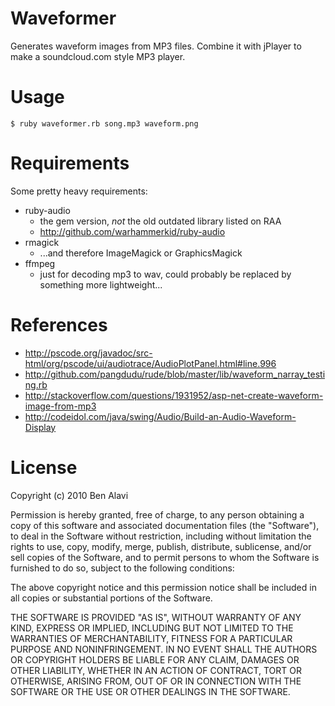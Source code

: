 Waveformer
==========

Generates waveform images from MP3 files. Combine it with jPlayer to make a soundcloud.com style MP3 player.

Usage
=====

    $ ruby waveformer.rb song.mp3 waveform.png

Requirements
============

Some pretty heavy requirements:

* ruby-audio
  * the gem version, *not* the old outdated library listed on RAA
  * http://github.com/warhammerkid/ruby-audio
* rmagick
  * ...and therefore ImageMagick or GraphicsMagick
* ffmpeg
  * just for decoding mp3 to wav, could probably be replaced by something more lightweight...
  
References
==========

* http://pscode.org/javadoc/src-html/org/pscode/ui/audiotrace/AudioPlotPanel.html#line.996
* http://github.com/pangdudu/rude/blob/master/lib/waveform_narray_testing.rb
* http://stackoverflow.com/questions/1931952/asp-net-create-waveform-image-from-mp3
* http://codeidol.com/java/swing/Audio/Build-an-Audio-Waveform-Display

License
=======

Copyright (c) 2010 Ben Alavi

Permission is hereby granted, free of charge, to any person obtaining a copy of this software and associated documentation files (the "Software"), to deal in the Software without restriction, including without limitation the rights to use, copy, modify, merge, publish, distribute, sublicense, and/or sell copies of the Software, and to permit persons to whom the Software is furnished to do so, subject to the following conditions:

The above copyright notice and this permission notice shall be included in all copies or substantial portions of the Software.

THE SOFTWARE IS PROVIDED "AS IS", WITHOUT WARRANTY OF ANY KIND, EXPRESS OR IMPLIED, INCLUDING BUT NOT LIMITED TO THE WARRANTIES OF MERCHANTABILITY, FITNESS FOR A PARTICULAR PURPOSE AND NONINFRINGEMENT. IN NO EVENT SHALL THE AUTHORS OR COPYRIGHT HOLDERS BE LIABLE FOR ANY CLAIM, DAMAGES OR OTHER LIABILITY, WHETHER IN AN ACTION OF CONTRACT, TORT OR OTHERWISE, ARISING FROM, OUT OF OR IN CONNECTION WITH THE SOFTWARE OR THE USE OR OTHER DEALINGS IN THE SOFTWARE.
